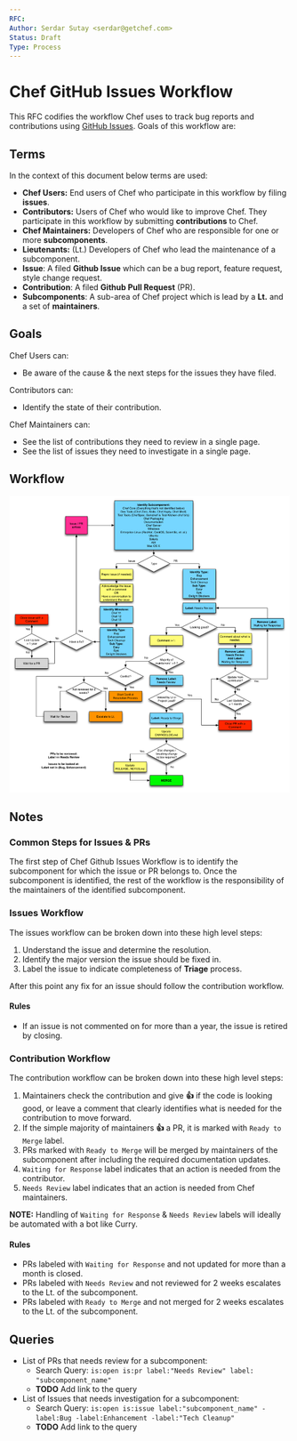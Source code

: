 ```yaml
---
RFC:
Author: Serdar Sutay <serdar@getchef.com>
Status: Draft
Type: Process
---
```


# Chef GitHub Issues Workflow

This RFC codifies the workflow Chef uses to track bug reports and contributions using [GitHub Issues](https://github.com/opscode/chef/issues). Goals of this workflow are:

## Terms

In the context of this document below terms are used:

* **Chef Users:** End users of Chef who participate in this workflow by filing **issues**.
* **Contributors:** Users of Chef who would like to improve Chef. They participate in this workflow by submitting **contributions** to Chef.
* **Chef Maintainers:** Developers of Chef who are responsible for one or more **subcomponents**.
* **Lieutenants:** (Lt.) Developers of Chef who lead the maintenance of a subcomponent.
* **Issue**: A filed **Github Issue** which can be a bug report, feature request, style change request.
* **Contribution**: A filed **Github Pull Request** (PR).
* **Subcomponents**: A sub-area of Chef project which is lead by a **Lt.** and a set of **maintainers**.

## Goals

Chef Users can:

* Be aware of the cause & the next steps for the issues they have filed.

Contributors can:

* Identify the state of their contribution.

Chef Maintainers can:

* See the list of contributions they need to review in a single page.
* See the list of issues they need to investigate in a single page.


## Workflow

![Chef GitHub Issues Workflow](./GithubIssuesWorkflow.png)


## Notes

### Common Steps for Issues & PRs

The first step of Chef Github Issues Workflow is to identify the subcomponent for which the issue or PR belongs to. Once the subcomponent is identified, the rest of the workflow is the responsibility of the maintainers of the identified subcomponent.

### Issues Workflow

The issues workflow can be broken down into these high level steps:

1. Understand the issue and determine the resolution.
1. Identify the major version the issue should be fixed in.
1. Label the issue to indicate completeness of **Triage** process.

After this point any fix for an issue should follow the contribution workflow.

#### Rules

* If an issue is not commented on for more than a year, the issue is retired by closing.

### Contribution Workflow

The contribution workflow can be broken down into these high level steps:

1. Maintainers check the contribution and give **:+1:** if the code is looking good, or leave a comment that clearly identifies what is needed for the contribution to move forward.
1. If the simple majority of maintainers **:+1:** a PR, it is marked with `Ready to Merge` label.
1. PRs marked with `Ready to Merge` will be merged by maintainers of the subcomponent after including the required documentation updates.
1. `Waiting for Response` label indicates that an action is needed from the contributor.
1. `Needs Review` label indicates that an action is needed from Chef maintainers.

**NOTE:** Handling of `Waiting for Response` & `Needs Review` labels will ideally be automated with a bot like Curry.

#### Rules

* PRs labeled with `Waiting for Response` and not updated for more than a month is closed.
* PRs labeled with `Needs Review` and not reviewed for 2 weeks escalates to the Lt. of the subcomponent.
* PRs labeled with `Ready to Merge` and not merged for 2 weeks escalates to the Lt. of the subcomponent.

## Queries

* List of PRs that needs review for a subcomponent:
  * Search Query: `is:open is:pr label:"Needs Review" label: "subcomponent_name"`
  * **TODO** Add link to the query
* List of Issues that needs investigation for a subcomponent:
  * Search Query: `is:open is:issue label:"subcomponent_name" -label:Bug -label:Enhancement -label:"Tech Cleanup"`
  * **TODO** Add link to the query
